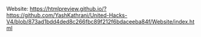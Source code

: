 Website: https://htmlpreview.github.io/?https://github.com/YashKathrani/United-Hacks-V4/blob/873ad1bdd4ded8c266fbc89f212f6bdaceeba84f/Website/index.html
